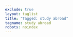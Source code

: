 ```yaml
---
exclude: true
layout: taglist
title: "Tagged: study abroad"
tagname: study abroad
robots: noindex
---
```


